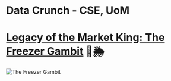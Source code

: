 # Data Crunch - CSE, UoM

# [Legacy of the Market King: The Freezer Gambit]() 🌾🌦️

![The Freezer Gambit](https://github.com/user-attachments/assets/4b287c16-f98b-4d09-ac04-f699902735c9)
